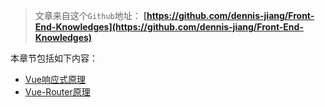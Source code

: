 
> 文章来自这个`Github`地址： 
**[https://github.com/dennis-jiang/Front-End-Knowledges](https://github.com/dennis-jiang/Front-End-Knowledges)**


本章节包括如下内容：

* [Vue响应式原理](/docs/Vue/reactive.md)
* [Vue-Router原理](/docs/Vue/vueRouter.md)

